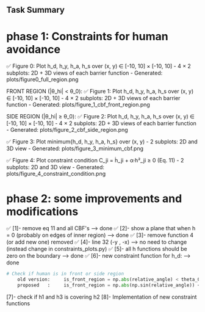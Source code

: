 ## Task Summary

# phase 1: Constraints for human avoidance

✅ Figure 0: Plot h_d, h_y, h_a, h_s over (x, y) ∈ [-10, 10] × [-10, 10]
    - 4 × 2 subplots: 2D + 3D views of each barrier function
    - Generated: plots/figure0_full_region.png
  
FRONT REGION (|θ_hi| < θ_0):
✅ Figure 1: Plot h_d, h_y, h_a, h_s over (x, y) ∈ [-10, 10] × [-10, 10]
    - 4 × 2 subplots: 2D + 3D views of each barrier function
    - Generated: plots/figure_1_cbf_front_region.png

SIDE REGION (|θ_hi| ≥ θ_0):
✅ Figure 2: Plot h_d, h_y, h_a, h_s over (x, y) ∈ [-10, 10] × [-10, 10]
    - 4 × 2 subplots: 2D + 3D views of each barrier function
    - Generated: plots/figure_2_cbf_side_region.png

✅ Figure 3: Plot minimum{h_d, h_y, h_a, h_s} over (x, y)
    - 2 subplots: 2D and 3D view
    - Generated: plots/figure_3_minimum_cbf.png

✅ Figure 4: Plot constraint condition C_ji = ḣ_ji + α·h²_ji ≥ 0 (Eq. 11)
    - 2 subplots: 2D and 3D view
    - Generated: plots/figure_4_constraint_condition.png

# phase 2: some improvements and modifications

✅ [1]- remove eq 11 and all CBF's --> done
✅ [2]- show a plane that when h = 0 (probably on edges of inner region) --> done
✅ [3]- remove function 4 (or add new one) removed
✅ [4]- line 32 (-y , -x) --> no need to change (instead change in constraints_plots.py)
✅ [5]- all h functions should be zero on the boundary --> done
✅ [6]- new constraint function for h_d: --> done

```python
# Check if human is in front or side region
    old version:     is_front_region = np.abs(relative_angle) < theta_0
    proposed   :     is_front_region = np.abs(np.sin(relative_angle)) < np.abs(np.sin(theta_0))
```

[7]- check if h1 and h3 is covering h2
[8]- Implementation of new constraint functions